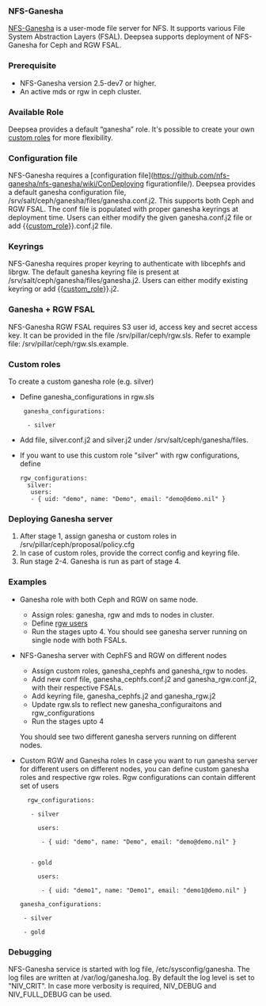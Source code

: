 ### NFS-Ganesha ###
[NFS-Ganesha](https://github.com/nfs-ganesha/nfs-ganesha/) is a user-mode file server for NFS. It supports various File System Abstraction Layers (FSAL). Deepsea supports deployment of NFS-Ganesha for Ceph and RGW FSAL. 

### Prerequisite ###
* NFS-Ganesha version 2.5-dev7 or higher.
* An active mds or rgw in ceph cluster.
  
### Available Role ###
Deepsea provides a default “ganesha” role.
It's possible to create your own [custom roles](#custom-roles) for more flexibility.

### Configuration file ###
NFS-Ganesha requires a 
[configuration file](https://github.com/nfs-ganesha/nfs-ganesha/wiki/ConDeploying figurationfile/).
Deepsea provides a default ganesha configuration file, /srv/salt/ceph/ganesha/files/ganesha.conf.j2. 
This supports both Ceph and RGW FSAL. The conf file is populated with proper ganesha keyrings at deployment time. 
Users can either modify the given ganesha.conf.j2 file or add {{[custom_role](#custom-roles)}}.conf.j2 file. 

### Keyrings ###
NFS-Ganesha requires proper keyring to authenticate with libcephfs and librgw. 
The default ganesha keyring file is present at /srv/salt/ceph/ganesha/files/ganesha.j2.
Users can either modify existing keyring or add {{[custom_role](#custom-roles)}}.j2. 

### Ganesha + RGW FSAL ###
NFS-Ganesha RGW FSAL requires S3 user id, access key and secret access key. 
It can be provided in the file /srv/pillar/ceph/rgw.sls. 
Refer to example file: /srv/pillar/ceph/rgw.sls.example. 

### Custom roles ###
To create a custom ganesha role (e.g. silver)
* Define ganesha_configurations in rgw.sls

    ``` 
     ganesha_configurations:

      - silver
     ```
* Add file, silver.conf.j2 and silver.j2 under /srv/salt/ceph/ganesha/files.
* If you want to use this custom role "silver" with rgw configurations, define
   
   ``` 
   rgw_configurations:
     silver:
      users:
      - { uid: "demo", name: "Demo", email: "demo@demo.nil" }
    ``` 

### Deploying Ganesha server ##
1. After stage 1, assign ganesha or custom roles in /srv/pillar/ceph/proposal/policy.cfg
2. In case of custom roles, provide the correct config and keyring file. 
2. Run stage 2-4. Ganesha is run as part of stage 4.  

### Examples ###
* Ganesha role with both Ceph and RGW on same node.
  - Assign roles: ganesha, rgw and mds to nodes in cluster. 
  - Define [rgw users](#custom-roles)
  - Run the stages upto 4. 
  You should see ganesha server running on single node with both FSALs.
  
* NFS-Ganesha server with CephFS and RGW on different nodes
  - Assign custom roles, ganesha_cephfs and ganesha_rgw to nodes. 
  - Add new conf file, ganesha_cephfs.conf.j2 and ganesha_rgw.conf.j2,
    with their respective FSALs.
  - Add keyring file, ganesha_cephfs.j2 and ganesha_rgw.j2 
  - Update rgw.sls to reflect new ganesha_configuraitons and rgw_configurations  
  - Run the stages upto 4
  
  You should see two different ganesha servers running on different nodes. 

* Custom RGW and Ganesha roles 
  In case you want to run ganesha server for different users on different nodes,
  you can define custom ganesha roles and respective rgw roles. Rgw configurations
  can contain different set of users
   ``` 
     rgw_configurations:

      - silver 

        users:

         - { uid: "demo", name: "Demo", email: "demo@demo.nil" }


      - gold

        users:

         - { uid: "demo1", name: "Demo1", email: "demo1@demo.nil" }

     ```
   
     ``` 
     ganesha_configurations:

      - silver
 
      - gold 
     ```

### Debugging ###
NFS-Ganesha service is started with log file, /etc/sysconfig/ganesha.
The log files are written at /var/log/ganesha.log. 
By default the log level is set to "NIV_CRIT". 
In case more verbosity is required, NIV_DEBUG and NIV_FULL_DEBUG can be used.